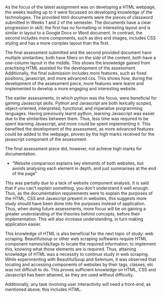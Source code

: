 As the focus of the latest assignment was on developing a HTML webpage, the weeks leading up to it were focussed on developing knowledge of the technologies. 
The provided html documents were the pieces of classword submitted in Weeks 1 and 2 of the semester. The documents have a clear progression in skill; the first has no formatting or interesting layout and is similar in layout to a Google Docs or Word document. In contrast, the second includes more components, such as divs and images, includes CSS styling and has a more complex layout than the first. 

The final assessment submitted and the second provided document have multiple similarities; both have fillers on the side of the content, both have a one-column layout in the middle. This shows the knowledge gained from practising HTML assisted for the development of the assessment. Additionally, the final submission includes more features, such as fixed positions, javascript, and more advanced css. This shows how, during the development of the assessment piece, more features were learnt and implemented to develop a more engaging and interesting website. 

The earlier assessments, in which python was the focus, were beneficial for gaming Javascript skills. Python and Javascript are both lexically scoped, object-oriented, interpreted, functional, and imperative programming languages. Having previously learnt python, learning Javascript was easier due to the similarities between them. Thus, less time was required to be spent learning Javascript, and more could be spent implementing it. This benefited the development of the assessment, as more advanced features could be added to the webpage, proven by the high marks received for the javascript component of the assessment. 

The final assessment piece did, however, not achieve high marks for documentation. 

- “Website comparison explains key elements of both websites, but avoids analysing each element in depth, and just summarises at the end of the page”

This was partially due to a lack of website component analysis. It is said that if you can't explain something, you don't understand it well enough. Thus, as the documentation requirements were to explain the purposes of the HTML, CSS and Javascript present in websites, this suggests more study should have been done into the purposes instead of application. Thus, when doing future assessments, more focus will be on gaining a greater understanding of the theories behind concepts, before their implementation. This will also increase understanding, in turn making application easier. 

This knowledge of HTML is also beneficial for the next topic of study: web scraping. Beautifulsoup or other web scraping softwares require HTML component names/ids/tags to locate the required information; to implement this, knowing what those elements are is required. Thus, attaining knowledge of HTML was a necessity to continue study in web scraping. 
While experimenting with BeautifulSoup and Selenium, it was observed that locating and accessing components of websites by their tags, classes, etc was not difficult to do. This proves sufficient knowledge on HTML, CSS and Javascript has been attained, as they are used without difficulty.

Additionally, any task involving user interactivity will need a front-end, as mentioned above; this includes HTML. 